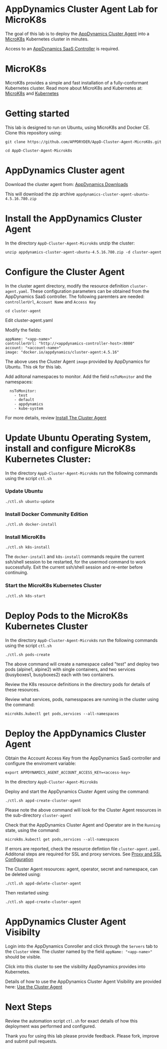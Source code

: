 # AppDynamics Cluster Agent Lab for MicroK8s

The goal of this lab is to deploy the [AppDynamics Cluster Agent](https://docs.appdynamics.com/display/PRO45/Monitoring+Kubernetes+with+the+Cluster+Agent) into a [MicroK8s](https://microk8s.io/) Kubernetes cluster in minutes. 

Access to an [AppDynamics SaaS Controller](https://www.appdynamics.com/) is required.

# MicroK8s

MicroK8s provides a simple and fast installation of a fully-conformant Kubernetes cluster. Read more about MicroK8s and Kubernetes at: [MicroK8s](https://microk8s.io/) and [Kubernetes](https://kubernetes.io/)

# Getting started

This lab is designed to run on Ubuntu, using MicroK8s and Docker CE. Clone this repository using:

  `git clone https://github.com/APPDRYDER/AppD-Cluster-Agent-MicroK8s.git`

  `cd AppD-Cluster-Agent-Microk8s`

# AppDynamics Cluster agent

Download the cluster agent from: [AppDynamics Downloads](https://download.appdynamics.com/download/#version=&apm=cluster-agent&os=&platform_admin_os=&appdynamics_cluster_os=&events=&eum=&page=1
)

This will download the zip archive `appdynamics-cluster-agent-ubuntu-4.5.16.780.zip`

# Install the AppDynamics Cluster Agent

In the directory `AppD-Cluster-Agent-Microk8s` unzip the cluster:

  `unzip appdynamics-cluster-agent-ubuntu-4.5.16.780.zip -d cluster-agent`

# Configure the Cluster Agent

In the cluster agent directory, modify the resource definition `cluster-agent.yaml`. These configuration parameters can be obtained from the AppDynamics SaaS controller. The following paremters are needed: `controllerUrl`, `Account Name` and `Access Key`

  `cd cluster-agent`

Edit cluster-agent.yaml

  Modify the fields:
  ````
  appName: "<app-name>"
  controllerUrl: "http://<appdynamics-controller-host>:8080"
  account: "<account-name>"
  image: "docker.io/appdynamics/cluster-agent:4.5.16"
  ````

  The above uses the Cluster Agent `image` provided by AppDynamics for Ubuntu. This ok for this lab.

  Add aditonal namespaces to monitor. Add the field `nsToMonitor` and the namespaces:
  ````
    nsToMonitor:
      - test
      - default
      - appdynamics
      - kube-system
  ````
For more details, review [Install The Cluster Agent](https://docs.appdynamics.com/display/PRO45/Install+the+Cluster+Agent)

# Update Ubuntu Operating System, install and configure MicroK8s Kubernetes Cluster:

In the directory `AppD-Cluster-Agent-Microk8s` run the following commands using the script `ctl.sh`

  ### Update Ubuntu
  ````./ctl.sh ubuntu-update````

  ### Install Docker Community Edition
  ````./ctl.sh docker-install````

  ### Install MicroK8s
  ````./ctl.sh k8s-install````

  The `docker-install` and `k8s-install` commands require the current ssh/shell session to be restarted, for the usermod command to work successfully. Exit the current ssh/shell session and re-enter before continuing.

  ### Start the MicroK8s Kubernetes Cluster
  ````./ctl.sh k8s-start````

# Deploy Pods to the MicroK8s Kubernetes Cluster

In the directory `AppD-Cluster-Agent-Microk8s` run the following commands using the script `ctl.sh`

  ````./ctl.sh pods-create````

The above command will create a namespace called "test" and deploy two pods (alpine1, alpine2) with single containers, and two services (busyboxes1, busyboxes2) each with two containers.

Review the K8s resource definitions in the directory pods for details of these resources.

Review what services, pods, namesspaces are running in the cluster using the command:

  ````microk8s.kubectl get pods,services --all-namespaces````

# Deploy the AppDynamics Cluster Agent

Obtain the Account Access Key from the AppDynamics SaaS controller and configure the enviroment variable:

  `export APPDYNAMICS_AGENT_ACCOUNT_ACCESS_KEY=<access-key>`

In the directory `AppD-Cluster-Agent-Microk8s`

Deploy and start the AppDynamics Cluster Agent using the command:

  `./ctl.sh appd-create-cluster-agent`

Please note the above command will look for the Cluster Agent resources in the sub-directory `cluster-agent`

Check that the AppDynamics Cluster Agent and Operator are in the `Running` state, using the command:

  ````microk8s.kubectl get pods,services --all-namespaces````

If errors are reported, check the resource defintion file `cluster-agent.yaml`. Additonal steps are required for SSL and proxy services. See [Proxy and SSL Configuration](https://docs.appdynamics.com/display/PRO45/Configure+the+Cluster+Agent)

The Cluster Agent resources: agent, operator, secret and namespace, can be deleted using:

  `./ctl.sh appd-delete-cluster-agent`
  
Then restarted using:

  `./ctl.sh appd-create-cluster-agent`

# AppDynamics Cluster Agent Visibilty

Login into the AppDynamics Conroller and click through the `Servers` tab to the `Cluster` view. The cluster named by the field `appName: "<app-name>"` should be visible.

Click into this cluster to see the visibility AppDynamics provides into Kubernetes.

Details of how to use the AppDynamics Cluster Agent Visibility are provided here: [Use the Cluster Agent](https://docs.appdynamics.com/display/PRO45/Use+The+Cluster+Agent)

# Next Steps

Review the automation script `ctl.sh` for exact details of how this deployment was performed and configured.

Thank you for using this lab please provide feedback. Please fork, improve and submit pull requests.
